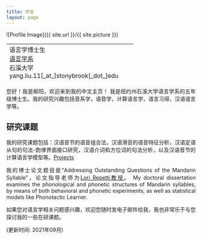 ```yaml
---
title: 中文
layout: page
---
```

![Profile Image]({{ site.url }}/{{ site.picture }})



<table style="width: 750px; height: 100px;">
 <tr>
    <td>
     语言学博士生 <br>
     <A HREF="https://linguistics.stonybrook.edu/">语言学系</A><BR>
     石溪大学<BR>
     yang.liu.11[_at_]stonybrook[_dot_]edu<BR>
      <BR>
       <A HREF="CV.pdf">简历</A> (updated Oct. 2021)
      <br><br>

</td><td>
   </td>
    <td style="vertical-align: bottom;">
      <span onmouseover="image1.src=loadImage1.src;"
      onmouseout="image1.src=staticImage1.src;">
      </span>
   </td>
 </tr>
</table>

<p  style="text-align:justify"> 您好！我是柳阳，欢迎来到我的中文主页！
我是纽约州石溪大学语言学系的五年级博士生。我的研究兴趣包括音系学，语音学，计算语言学，语言习得，汉语语言学等。
</p>

<h2>研究课题</h2>
<p  style="text-align:justify">
我的研究课题包括：汉语音节的语音组合法，汉语滑音的语音特征分析，汉语定语从句的句法-韵律界面接口研究，汉语介词和方位词的句法分析，以及汉语音节的计算语言学模型等。<A HREF="../projects">Projects</A>
</p>
<p  style="text-align:justify">
我的博士论文题目是“Addressing Outstanding Questions of the Mandarin Syllable”，论文指导老师为<A HREF="https://linguistics.stonybrook.edu/faculty/lori.repetti/index.php/">Lori Repetti教授</A>。
My doctoral dissertation examines the phonological and phonetic structures of Mandarin syllables, by means of both behavioral and phonetic experiments, as well as statistical models like Phonotactic Learner.
</p>

<p  style="text-align:justify">
如果您对语言学相关问题感兴趣，欢迎您随时发电子邮件给我，我也非常乐于与您探讨我的一些在研课题。


(更新时间: 2021年09月)
</p>
